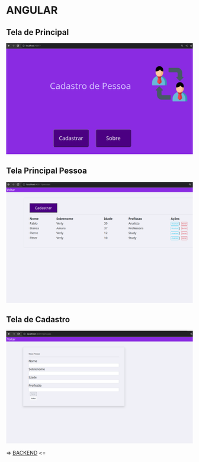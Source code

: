 
# ANGULAR

## Tela de Principal
![](https://github.com/pabloverly/Cadastro_Pessoa_Front_Angular/blob/master/src/assets/images/01.png?raw=true)


## Tela Principal Pessoa
![](https://raw.githubusercontent.com/pabloverly/Cadastro_Pessoa_Front_Angular/master/src/assets/images/02.png?token=GHSAT0AAAAAACAF6PMSJKU5H5DGSVZY3RKMZBEWSKA)

## Tela de Cadastro
![](https://raw.githubusercontent.com/pabloverly/Cadastro_Pessoa_Front_Angular/master/src/assets/images/03.png?token=GHSAT0AAAAAACAF6PMTEEAAFAR5FMJRDBBMZBEWSNA)



 =>   [BACKEND](https://github.com/pabloverly/Cadastro_Pessoa_Back_Dotnet "BACKEND")  <=


